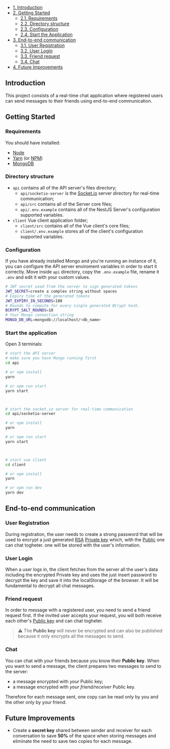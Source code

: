 - [1. Introduction](#introduction)
- [2. Getting Started](#getting-started)
  - [2.1. Requirements](#requirements)
  - [2.2. Directory structure](#directory-structure)
  - [2.3. Configuration](#configuration)
  - [2.4. Start the Application](#start-the-application)
- [3. End-to-end communication](#end-to-end-communication)
  - [3.1. User Registration](#user-registration)
  - [3.2. User Login](#user-login)
  - [3.3. Friend request](#friend-request)
  - [3.4. Chat](#chat)
- [4. Future Improvements](#future-improvements)

## Introduction
This project consists of a real-time chat application where registered users can send messages to their friends using end-to-end communication.

## Getting Started
### Requirements
You should have installed:
  - [Node](https://nodejs.org/it/download/)
  - [Yarn](https://yarnpkg.com/) (or [NPM](https://docs.npmjs.com/cli/))
  - [MongoDB](https://www.mongodb.com/)

### Directory structure
- `api` contains all of the API server's files directory;
  - `api/socketio-server` is the [Socket.io](https://socket.io/) server directory for real-time communication;
  - `api/src` contains all of the Server core files;
  - `api/.env.example` contains all of the NestJS Server's configuration supported variables.
- `client` Vue client application folder;
  - `client/src` contains all of the Vue client's core files;
  - `client/.env.example` stores all of the client's configuration supported variables.

### Configuration
If you have already installed Mongo and you're running an instance of it, you can configure the API server enviroment variables in order to start it correctly.
Move inside `api` directory, copy the `.env.example` file, rename it `.env` and edit it with your custom values.
```sh
# JWT secret used from the server to sign generated tokens
JWT_SECRET=create a complex string without spaces
# Expiry time of the generated tokens
JWT_EXPIRY_IN_SECONDS=180
# Rounds to compute for every single generated BCrypt hash.
BCRYPT_SALT_ROUNDS=10
# Your Mongo connection string
MONGO_DB_URL=mongodb://localhost/<db_name>
```

### Start the application
Open 3 terminals:
```sh
# start the API server
# make sure you have Mongo running first
cd api

# or npm install
yarn

# or npm run start
yarn start



# start the socket.io server for real-time communication
cd api/socketio-server

# or npm install
yarn

# or npm run start
yarn start



# start vue client
cd client

# or npm install
yarn

# or npm run dev
yarn dev
```

## End-to-end communication
### User Registration
During registration, the user needs to create a strong password that will be used to encrypt a just generated [RSA](https://en.wikipedia.org/wiki/RSA_(cryptosystem)) [Private key](https://en.wikipedia.org/wiki/Public-key_cryptography) which, with the [Public](https://en.wikipedia.org/wiki/Public-key_cryptography) one can chat togheter. one  will be stored with the user's information.

### User Login
When a user logs in, the client fetches from the server all the user's data including the encrypted Private key and uses the just insert password to decrypt the key and save it into the localStorage of the browser. It will be fundamental to decrypt all chat messages.

### Friend request
In order to message with a registered user, you need to send a friend request first. If the invited user accepts your request, you will both receive each other's [Public key](https://en.wikipedia.org/wiki/Public-key_cryptography) and can chat togheter.
> :warning: The **Public key** will never be encrypted and can also be published because it only encrypts all the messages to send.

### Chat
You can chat with your friends because you know their **Public key**. When you want to send a message, the client prepares two messages to send to the server:
  - a message encrypted with *your* Public key;
  - a message encrypted with *your friend/receiver* Public key.

Therefore for each message sent, one copy can be read only by you and the other only by your friend.

## Future Improvements
- Create a **secret key** shared between sender and receiver for each conversation to save **50%** of the space when storing messages and eliminate the need to save two copies for each message.
